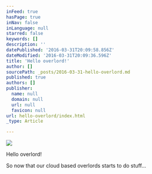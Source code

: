 ```yaml
---
inFeed: true
hasPage: true
inNav: false
inLanguage: null
starred: false
keywords: []
description: ''
datePublished: '2016-03-31T20:09:58.856Z'
dateModified: '2016-03-31T20:09:36.596Z'
title: 'Hello overlord!'
author: []
sourcePath: _posts/2016-03-31-hello-overlord.md
published: true
authors: []
publisher:
  name: null
  domain: null
  url: null
  favicon: null
url: hello-overlord/index.html
_type: Article

---
```

![](https://the-grid-user-content.s3-us-west-2.amazonaws.com/4cef3c8a-1cd2-4822-9491-07a999c748b5.jpg)

Hello overlord!

So now that our cloud based overlords starts to do stuff...
